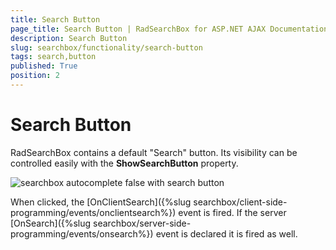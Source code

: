 ```yaml
---
title: Search Button
page_title: Search Button | RadSearchBox for ASP.NET AJAX Documentation
description: Search Button
slug: searchbox/functionality/search-button
tags: search,button
published: True
position: 2
---
```


# Search Button



RadSearchBox contains a default "Search" button. Its visibility can be controlled easily with the **ShowSearchButton** property.

![searchbox autocomplete false with search button](images/searchbox_autocomplete_false_with_search_button.png)

When clicked, the [OnClientSearch]({%slug searchbox/client-side-programming/events/onclientsearch%}) event is fired. If the server [OnSearch]({%slug searchbox/server-side-programming/events/onsearch%}) event is declared it is fired as well.
